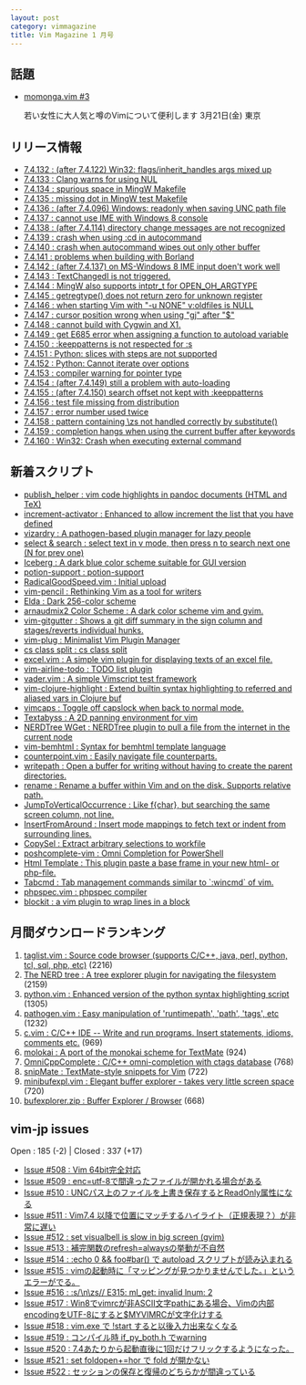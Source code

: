 ```yaml
---
layout: post
category: vimmagazine
title: Vim Magazine 1 月号
---
```


## 話題

- [momonga.vim #3](http://partake.in/events/52a7b249-5183-4f1a-9e4f-22c1f0e436a5)

  若い女性に大人気と噂のVimについて便利します 3月21日(金) 東京


## リリース情報

- [7.4.132 : (after 7.4.122) Win32: flags/inherit&#x5f;handles args mixed up](http://code.google.com/p/vim/source/detail?r=1b09d6792520cbe1c94c20f6c833ad57316e75bb)
- [7.4.133 : Clang warns for using NUL](http://code.google.com/p/vim/source/detail?r=6a28a9cf51537b81da7e9ec3f70fea55e393b345)
- [7.4.134 : spurious space in MingW Makefile](http://code.google.com/p/vim/source/detail?r=0defb460a0ebbc954b0f22267cb06e9d210be43a)
- [7.4.135 : missing dot in MingW test Makefile](http://code.google.com/p/vim/source/detail?r=1aeb7f4d6527369cf5f9101813ce8f10caf7a869)
- [7.4.136 : (after 7.4.096) Windows: readonly when saving UNC path file](http://code.google.com/p/vim/source/detail?r=3881cd916014605875de128226b83a24d18afe46)
- [7.4.137 : cannot use IME with Windows 8 console](http://code.google.com/p/vim/source/detail?r=6fdb1d6646b6b256623edb05f9dd770eeacaeb05)
- [7.4.138 : (after 7.4.114) directory change messages are not recognized](http://code.google.com/p/vim/source/detail?r=6eb60041548ce42748cd8d7d49bdbf9dd164c967)
- [7.4.139 : crash when using :cd in autocommand](http://code.google.com/p/vim/source/detail?r=c8c80c9d2e2237fedeadfb1c6856c53c7a5e90d2)
- [7.4.140 : crash when autocommand wipes out only other buffer](http://code.google.com/p/vim/source/detail?r=505cf1943dc238c2383dcbc37a93fbb136e1f08b)
- [7.4.141 : problems when building with Borland](http://code.google.com/p/vim/source/detail?r=2ca470c6096e3ec7cbbedeb1d0281056b088812b)
- [7.4.142 : (after 7.4.137) on MS-Windows 8 IME input doen't work well](http://code.google.com/p/vim/source/detail?r=735b70faac4a54ca9d8ebc2303ba28d5d18017e2)
- [7.4.143 : TextChangedI is not triggered.](http://code.google.com/p/vim/source/detail?r=d11f223f4c753889fa8f974f295c2a0a451c653c)
- [7.4.144 : MingW also supports intptr&#x5f;t for OPEN&#x5f;OH&#x5f;ARGTYPE](http://code.google.com/p/vim/source/detail?r=bcf25cc08236c2adc27a4d7d556e11e8ea6ddce2)
- [7.4.145 : getregtype() does not return zero for unknown register](http://code.google.com/p/vim/source/detail?r=1098b7b6e147cdd324ac665340540922c2cdceb3)
- [7.4.146 : when starting Vim with "-u NONE" v:oldfiles is NULL](http://code.google.com/p/vim/source/detail?r=ec93f50f1d93c4c279606117a9f3eb37301b051a)
- [7.4.147 : cursor position wrong when using "gj" after "$"](http://code.google.com/p/vim/source/detail?r=d289f2167d702c87493d1934db863df29676e261)
- [7.4.148 : cannot build with Cygwin and X1.](http://code.google.com/p/vim/source/detail?r=8507bf8874d816a79411bc74df71fa58b557b71d)
- [7.4.149 : get E685 error when assigning a function to autoload variable](http://code.google.com/p/vim/source/detail?r=b43363a7b4c71a7a4e20dc21f4906f4595785983)
- [7.4.150 : :keeppatterns is not respected for :s](http://code.google.com/p/vim/source/detail?r=15960ebc2ee8539a1f15f660d43df1a502c34829)
- [7.4.151 : Python: slices with steps are not supported](http://code.google.com/p/vim/source/detail?r=ec02e1474bc2bbfd73349e7fedf62ae45f941ad9)
- [7.4.152 : Python: Cannot iterate over options](http://code.google.com/p/vim/source/detail?r=2ace11abcfb59f6e88c3a40aa1d849d335cfd993)
- [7.4.153 : compiler warning for pointer type](http://code.google.com/p/vim/source/detail?r=30e300c0b2c1c069d953afb258dba39c50772463)
- [7.4.154 : (after 7.4.149) still a problem with auto-loading](http://code.google.com/p/vim/source/detail?r=71837ace77dfdd6c01e0a334314a7c6c713a095c)
- [7.4.155 : (after 7.4.150) search offset not kept with :keeppatterns](http://code.google.com/p/vim/source/detail?r=fa53233519c693591ce60f9270cf259c07d6cc26)
- [7.4.156 : test file missing from distribution](http://code.google.com/p/vim/source/detail?r=05a5cb0d6b37eb7806eb902a72d8b00dde48bc1c)
- [7.4.157 : error number used twice](http://code.google.com/p/vim/source/detail?r=be61f315eafe5cbadbd00bf7275e004fe09779db)
- [7.4.158 : pattern containing \\zs not handled correctly by substitute()](http://code.google.com/p/vim/source/detail?r=d59544f3022ba0a35af174d1085a321de6d3b9b4)
- [7.4.159 : completion hangs when using the current buffer after keywords](http://code.google.com/p/vim/source/detail?r=a95a151402be5155cd89f8758e2e09ca95473ad1)
- [7.4.160 : Win32: Crash when executing external command](http://code.google.com/p/vim/source/detail?r=f29febf858be9c7df896cc86ea89c3da8823b4fb)

## 新着スクリプト

- [publish&#x5f;helper : vim code highlights in pandoc documents (HTML and TeX)](http://www.vim.org/scripts/script.php?script_id=4816)
- [increment-activator : Enhanced to allow increment the list that you have defined](http://www.vim.org/scripts/script.php?script_id=4817)
- [vizardry : A pathogen-based plugin manager for lazy people](http://www.vim.org/scripts/script.php?script_id=4818)
- [select & search : select text in v mode, then press n to search next one (N for prev one)](http://www.vim.org/scripts/script.php?script_id=4819)
- [Iceberg : A dark blue color scheme suitable for GUI version](http://www.vim.org/scripts/script.php?script_id=4820)
- [potion-support : potion-support](http://www.vim.org/scripts/script.php?script_id=4821)
- [RadicalGoodSpeed.vim : Initial upload](http://www.vim.org/scripts/script.php?script_id=4822)
- [vim-pencil : Rethinking Vim as a tool for writers](http://www.vim.org/scripts/script.php?script_id=4824)
- [Elda : Dark 256-color scheme](http://www.vim.org/scripts/script.php?script_id=4825)
- [arnaudmix2 Color Scheme : A dark color scheme vim and gvim.](http://www.vim.org/scripts/script.php?script_id=4826)
- [vim-gitgutter : Shows a git diff summary in the sign column and stages/reverts individual hunks.](http://www.vim.org/scripts/script.php?script_id=4827)
- [vim-plug : Minimalist Vim Plugin Manager](http://www.vim.org/scripts/script.php?script_id=4828)
- [cs class split : cs class split](http://www.vim.org/scripts/script.php?script_id=4829)
- [excel.vim : A simple vim plugin for displaying texts of an excel file. ](http://www.vim.org/scripts/script.php?script_id=4830)
- [vim-airline-todo : TODO list plugin](http://www.vim.org/scripts/script.php?script_id=4831)
- [vader.vim : A simple Vimscript test framework](http://www.vim.org/scripts/script.php?script_id=4832)
- [vim-clojure-highlight :   Extend builtin syntax highlighting to referred and aliased vars in Clojure buf](http://www.vim.org/scripts/script.php?script_id=4833)
- [vimcaps : Toggle off capslock when back to normal mode.](http://www.vim.org/scripts/script.php?script_id=4834)
- [Textabyss : A 2D panning environment for vim](http://www.vim.org/scripts/script.php?script_id=4835)
- [NERDTree WGet : NERDTree plugin to pull a file from the internet in the current node](http://www.vim.org/scripts/script.php?script_id=4836)
- [vim-bemhtml : Syntax for bemhtml template language](http://www.vim.org/scripts/script.php?script_id=4837)
- [counterpoint.vim : Easily navigate file counterparts.](http://www.vim.org/scripts/script.php?script_id=4838)
- [writepath : Open a buffer for writing without having to create the parent directories.](http://www.vim.org/scripts/script.php?script_id=4839)
- [rename : Rename a buffer within Vim and on the disk. Supports relative path.](http://www.vim.org/scripts/script.php?script_id=4840)
- [JumpToVerticalOccurrence : Like f{char}, but searching the same screen column, not line.](http://www.vim.org/scripts/script.php?script_id=4841)
- [InsertFromAround : Insert mode mappings to fetch text or indent from surrounding lines.](http://www.vim.org/scripts/script.php?script_id=4842)
- [CopySel : Extract arbitrary selections to workfile ](http://www.vim.org/scripts/script.php?script_id=4843)
- [ poshcomplete-vim : Omni Completion for PowerShell](http://www.vim.org/scripts/script.php?script_id=4844)
- [Html Template : This plugin paste a base frame in your new html- or php-file.](http://www.vim.org/scripts/script.php?script_id=4845)
- [Tabcmd : Tab management commands similar to &#x60;:wincmd&#x60; of vim.](http://www.vim.org/scripts/script.php?script_id=4846)
- [phpspec.vim : phpspec compiler](http://www.vim.org/scripts/script.php?script_id=4847)
- [blockit : a vim plugin to wrap lines in a block](http://www.vim.org/scripts/script.php?script_id=4848)

## 月間ダウンロードランキング

1. [taglist.vim : Source code browser (supports C/C++, java, perl, python, tcl, sql, php, etc)](http://www.vim.org/scripts/script.php?script_id=273) (2216)
2. [The NERD tree : A tree explorer plugin for navigating the filesystem](http://www.vim.org/scripts/script.php?script_id=1658) (2159)
3. [python.vim : Enhanced version of the python syntax highlighting script](http://www.vim.org/scripts/script.php?script_id=790) (1305)
4. [pathogen.vim : Easy manipulation of 'runtimepath', 'path', 'tags', etc](http://www.vim.org/scripts/script.php?script_id=2332) (1232)
5. [c.vim : C/C++ IDE --  Write and run programs. Insert statements, idioms, comments etc.](http://www.vim.org/scripts/script.php?script_id=213) (969)
6. [molokai : A port of the monokai scheme for TextMate](http://www.vim.org/scripts/script.php?script_id=2340) (924)
7. [OmniCppComplete : C/C++ omni-completion with ctags database](http://www.vim.org/scripts/script.php?script_id=1520) (768)
8. [snipMate : TextMate-style snippets for Vim](http://www.vim.org/scripts/script.php?script_id=2540) (722)
9. [minibufexpl.vim : Elegant buffer explorer - takes very little screen space](http://www.vim.org/scripts/script.php?script_id=159) (720)
10. [bufexplorer.zip : Buffer Explorer / Browser](http://www.vim.org/scripts/script.php?script_id=42) (668)

## vim-jp issues

Open : 185 (-2) | Closed : 337 (+17)

- [Issue #508 : Vim 64bit完全対応](https://github.com/vim-jp/issues/issues/508)
- [Issue #509 : enc=utf-8で間違ったファイルが開かれる場合がある](https://github.com/vim-jp/issues/issues/509)
- [Issue #510 : UNCパス上のファイルを上書き保存するとReadOnly属性になる](https://github.com/vim-jp/issues/issues/510)
- [Issue #511 : Vim7.4 以降で位置にマッチするハイライト（正規表現？）が非常に遅い](https://github.com/vim-jp/issues/issues/511)
- [Issue #512 : set visualbell is slow in big screen (gvim)](https://github.com/vim-jp/issues/issues/512)
- [Issue #513 : 補完関数のrefresh=alwaysの挙動が不自然](https://github.com/vim-jp/issues/issues/513)
- [Issue #514 : :echo 0 && foo#bar() で autoload スクリプトが読み込まれる](https://github.com/vim-jp/issues/issues/514)
- [Issue #515 : vimの起動時に「マッピングが見つかりませんでした。」というエラーがでる。](https://github.com/vim-jp/issues/issues/515)
- [Issue #516 : :s/\\n\\zs//  E315: ml&#x5f;get: invalid lnum: 2](https://github.com/vim-jp/issues/issues/516)
- [Issue #517 : Win8でvimrcが非ASCII文字pathにある場合、Vimの内部encodingをUTF-8にすると$MYVIMRCが文字化けする](https://github.com/vim-jp/issues/issues/517)
- [Issue #518 : vim.exe で !start すると以後入力出来なくなる](https://github.com/vim-jp/issues/issues/518)
- [Issue #519 : コンパイル時 if&#x5f;py&#x5f;both.h でwarning](https://github.com/vim-jp/issues/issues/519)
- [Issue #520 : 7.4あたりから起動直後に1回だけフリックするようになった。](https://github.com/vim-jp/issues/issues/520)
- [Issue #521 : set foldopen+=hor で fold が開かない](https://github.com/vim-jp/issues/issues/521)
- [Issue #522 : セッションの保存と復帰のどちらかが間違っている](https://github.com/vim-jp/issues/issues/522)

